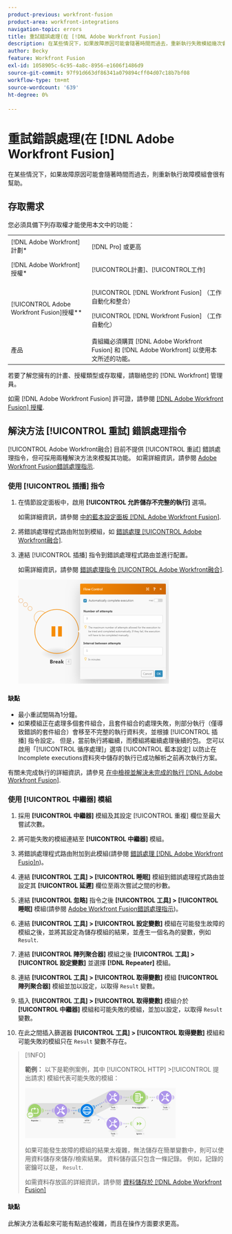 ```yaml
---
product-previous: workfront-fusion
product-area: workfront-integrations
navigation-topic: errors
title: 重試錯誤處理(在 [!DNL Adobe Workfront Fusion]
description: 在某些情況下，如果故障原因可能會隨著時間而過去，重新執行失敗模組幾次會很有幫助。
author: Becky
feature: Workfront Fusion
exl-id: 1058905c-6c95-4a8c-8956-e1606f1486d9
source-git-commit: 97f91d663df86341a079894cff04d07c18b7bf08
workflow-type: tm+mt
source-wordcount: '639'
ht-degree: 0%

---
```


# 重試錯誤處理(在 [!DNL Adobe Workfront Fusion]

在某些情況下，如果故障原因可能會隨著時間而過去，則重新執行故障模組會很有幫助。

## 存取需求

您必須具備下列存取權才能使用本文中的功能：

<table style="table-layout:auto">
 <col> 
 <col> 
 <tbody> 
  <tr> 
   <td role="rowheader">[!DNL Adobe Workfront] 計劃*</td> 
   <td> <p>[!DNL Pro] 或更高</p> </td> 
  </tr> 
  <tr data-mc-conditions=""> 
   <td role="rowheader">[!DNL Adobe Workfront] 授權*</td> 
   <td> <p>[!UICONTROL計畫]、[!UICONTROL工作]</p> </td> 
  </tr> 
  <tr> 
   <td role="rowheader">[!UICONTROL Adobe Workfront Fusion]授權**</td> 
   <td> <p>[!UICONTROL [!DNL Workfront Fusion] （工作自動化和整合） </p><p>[!UICONTROL [!DNL Workfront Fusion] （工作自動化）</p>  </td> 
  </tr> 
  <tr> 
   <td role="rowheader">產品</td> 
   <td>貴組織必須購買 [!DNL Adobe Workfront Fusion] 和 [!DNL Adobe Workfront] 以使用本文所述的功能。</td> 
  </tr> 
 </tbody> 
</table>

若要了解您擁有的計畫、授權類型或存取權，請聯絡您的 [!DNL Workfront] 管理員。

如需 [!DNL Adobe Workfront Fusion] 許可證，請參閱 [[!DNL Adobe Workfront Fusion] 授權](../../workfront-fusion/get-started/license-automation-vs-integration.md).

## 解決方法 [!UICONTROL 重試] 錯誤處理指令

[!UICONTROL Adobe Workfront融合] 目前不提供 [!UICONTROL 重試] 錯誤處理指令，但可採用兩種解決方法來模擬其功能。 如需詳細資訊，請參閱 [Adobe Workfront Fusion錯誤處理指示](../../workfront-fusion/errors/directives-for-error-handling.md).

### 使用 [!UICONTROL 插播] 指令

1. 在情節設定面板中，啟用 **[!UICONTROL 允許儲存不完整的執行]** 選項。

   如需詳細資訊，請參閱 [中的藍本設定面板 [!DNL Adobe Workfront Fusion]](../../workfront-fusion/scenarios/scenario-settings-panel.md).

1. 將錯誤處理程式路由附加到模組，如 [錯誤處理 [!UICONTROL Adobe Workfront融合]](../../workfront-fusion/errors/error-handling.md).
1. 連結 [!UICONTROL 插播] 指令到錯誤處理程式路由並進行配置。

   如需詳細資訊，請參閱 [錯誤處理指令 [!UICONTROL Adobe Workfront融合]](../../workfront-fusion/errors/directives-for-error-handling.md).

   ![](assets/break-directive-350x241.png)

#### 缺點

* 最小重試間隔為1分鐘。
* 如果模組正在處理多個套件組合，且套件組合的處理失敗，則部分執行（僅導致錯誤的套件組合）會移至不完整的執行資料夾，並根據 [!UICONTROL 插播] 指令設定。 但是，當前執行將繼續，而模組將繼續處理後續的包。 您可以啟用「[!UICONTROL 循序處理]」選項 [!UICONTROL 藍本設定] 以防止在Incomplete executions資料夾中儲存的執行已成功解析之前再次執行方案。

有關未完成執行的詳細資訊，請參見 [在中檢視並解決未完成的執行 [!DNL Adobe Workfront Fusion]](../../workfront-fusion/scenarios/view-and-resolve-incomplete-executions.md).

### 使用 [!UICONTROL 中繼器] 模組

1. 採用 **[!UICONTROL 中繼器]** 模組及其設定 [!UICONTROL 重複] 欄位至最大嘗試次數。
1. 將可能失敗的模組連結至 **[!UICONTROL 中繼器]** 模組。
1. 將錯誤處理程式路由附加到此模組(請參閱 [錯誤處理 [!DNL Adobe Workfront Fusio]n](../../workfront-fusion/errors/error-handling.md))。
1. 連結 **[!UICONTROL 工具] > [!UICONTROL 睡眠]** 模組到錯誤處理程式路由並設定其 **[!UICONTROL 延遲]** 欄位至兩次嘗試之間的秒數。

1. 連結 **[!UICONTROL 忽略]** 指令之後 **[!UICONTROL 工具] > [!UICONTROL 睡眠]** 模組(請參閱 [Adobe Workfront Fusion錯誤處理指示](../../workfront-fusion/errors/directives-for-error-handling.md))。

1. 連結 **[!UICONTROL 工具] > [!UICONTROL 設定變數]** 模組在可能發生故障的模組之後，並將其設定為儲存模組的結果，並產生一個名為的變數，例如 `Result`.

1. 連結 **[!UICONTROL 陣列聚合器]** 模組之後 **[!UICONTROL 工具] > [!UICONTROL 設定變數]** 並選擇 **[!DNL Repeater]** 模組。

1. 連結 **[!UICONTROL 工具] > [!UICONTROL 取得變數]** 模組 **[!UICONTROL 陣列聚合器]** 模組並加以設定，以取得 `Result` 變數。

1. 插入 **[!UICONTROL 工具] > [!UICONTROL 取得變數]** 模組介於 **[!UICONTROL 中繼器]** 模組和可能失敗的模組，並加以設定，以取得 `Result` 變數。

1. 在此之間插入篩選器 **[!UICONTROL 工具] > [!UICONTROL 取得變數]** 模組和可能失敗的模組只在 `Result` 變數不存在。

>[!INFO]
>
>**範例：** 以下是範例案例，其中 [!UICONTROL HTTP] >[!UICONTROL 提出請求] 模組代表可能失敗的模組：
>
>![](assets/http-make-request-350x116.png)
>
>如果可能發生故障的模組的結果太複雜，無法儲存在簡單變數中，則可以使用資料儲存來儲存/檢索結果。 資料儲存區只包含一條記錄。 例如，記錄的密鑰可以是， `Result`.
>
>如需資料存放區的詳細資訊，請參閱 [資料儲存於 [!DNL Adobe Workfront Fusion]](../../workfront-fusion/modules/data-stores.md)

#### 缺點

此解決方法看起來可能有點過於複雜，而且在操作方面要求更高。
